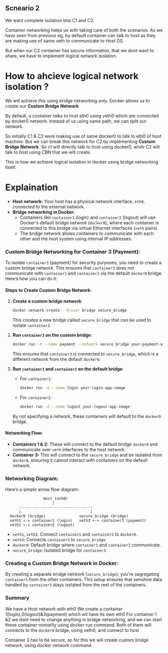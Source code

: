 ## Scneario 2

We want complete isolation btw C1 and C2. 


Container networking helps us with taking care of both the scenarios. As we have seen from previous eg, by default container can talk to host as they are making use of same veth to communicate to Host OS.

But when our C2 container has secure information, that we dont want to share, we have to implement logical network isolation.

# How to ahcieve logical network isolation ?

We will achieve this using bridge networking only. Docker allows us to create our **Custom Bridge Network**

By default, a container talks to host eth0 using veth0 which are connected by docker0 network. Instead of us using same path, we can split our network.

So initially C1 & C2 were making use of same docker0 to talk to eth0 of host machine. But we can break this network for C2 by implementing **Custom Bridge Network**. So c1 will directly talk to host using docker0, while C2 will talk to host using CBN that we will create.

This is how we achieve logical isolation in docker using bridge networking itself.


# Explaination

- **Host network:** Your host has a physical network interface, `eth0`, connected to the external network.
- **Bridge networking in Docker:** 
   - Containers like `container1` (login) and `container2` (logout) will use Docker's default bridge network (`docker0`), where each container is connected to this bridge via virtual Ethernet interfaces (`veth` pairs).
   - The bridge network allows containers to communicate with each other and the host system using internal IP addresses.

### Custom Bridge Networking for Container 3 (Payment):
To isolate `container3` (payment) for security purposes, you need to create a custom bridge network. This ensures that `container3` does not communicate with `container1` and `container2` via the default `docker0` bridge. Here’s how you can do it:

#### Steps to Create Custom Bridge Network:

1. **Create a custom bridge network**:
   ```bash
   docker network create --driver bridge secure_bridge
   ```

   This creates a new bridge called `secure_bridge` that can be used to isolate `container3`.

2. **Run `container3` on the custom bridge**:
   ```bash
   docker run -d --name payment --network secure_bridge your-payment-app-image
   ```

   This ensures that `container3` is connected to `secure_bridge`, which is a different network from the default `docker0`.

3. **Run `container1` and `container2` on the default bridge**:
   - For `container1`:
     ```bash
     docker run -d --name login your-login-app-image
     ```
   - For `container2`:
     ```bash
     docker run -d --name logout your-logout-app-image
     ```

   By not specifying a network, these containers will default to the `docker0` bridge.

#### Networking Flow:
- **Containers 1 & 2:** These will connect to the default bridge `docker0` and communicate over `veth` interfaces to the host network.
- **Container 3:** This will connect to the `secure_bridge` and be isolated from `docker0`, ensuring it cannot interact with containers on the default network.

### Networking Diagram:
Here’s a simple arrow flow diagram:

```
                 Host (eth0)
                     |
      ---------------------------------
      |                               |
  docker0 (bridge)               secure_bridge (bridge)
  veth1 <-> container1 (login)   veth3 <-> container3 (payment)
  veth2 <-> container2 (logout)
```

- `veth1`, `veth2`: Connect `container1` and `container2` to `docker0`.
- `veth3`: Connects `container3` to `secure_bridge`.
- `docker0`: Default bridge where `container1` and `container2` communicate.
- `secure_bridge`: Isolated bridge for `container3`.

### Creating a Custom Bridge Network in Docker:
By creating a separate bridge network (`secure_bridge`), you're segregating `container3` from the other containers. This setup ensures that sensitive data handled by `container3` stays isolated from the rest of the containers.

### Summary

We have a Host network with eth0
We create a container 1(login),2(logout)&3(payment) which wil have its own eth0
For container 1 &2 we dont need to change anything in bridge networking, and we can start these container nomarlly using docker run command. Both of them will connects to the `docker0` bridge, using veth0, and connect to host

Container 3 has to be secure, so for this we will create custom bridge network, using docker network command.


